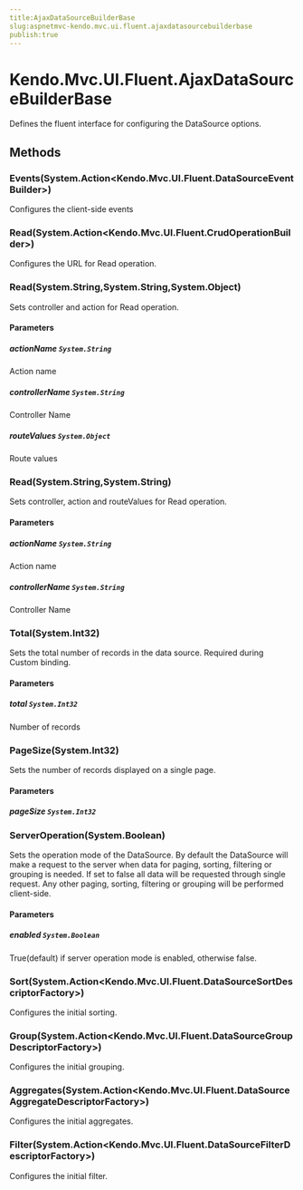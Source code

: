 ```yaml
---
title:AjaxDataSourceBuilderBase
slug:aspnetmvc-kendo.mvc.ui.fluent.ajaxdatasourcebuilderbase
publish:true
---
```


# Kendo.Mvc.UI.Fluent.AjaxDataSourceBuilderBase

Defines the fluent interface for configuring the DataSource options.

## Methods

### Events(System.Action<Kendo.Mvc.UI.Fluent.DataSourceEventBuilder>)
Configures the client-side events

### Read(System.Action<Kendo.Mvc.UI.Fluent.CrudOperationBuilder>)
Configures the URL for Read operation.

### Read(System.String,System.String,System.Object)
Sets controller and action for Read operation.

#### Parameters

##### actionName `System.String`
Action name

##### controllerName `System.String`
Controller Name

##### routeValues `System.Object`
Route values

### Read(System.String,System.String)
Sets controller, action and routeValues for Read operation.

#### Parameters

##### actionName `System.String`
Action name

##### controllerName `System.String`
Controller Name

### Total(System.Int32)
Sets the total number of records in the data source. Required during Custom binding.

#### Parameters

##### total `System.Int32`
Number of records

### PageSize(System.Int32)
Sets the number of records displayed on a single page.

#### Parameters

##### pageSize `System.Int32`

### ServerOperation(System.Boolean)
Sets the operation mode of the DataSource.
            By default the DataSource will make a request to the server when data for paging, sorting,
            filtering or grouping is needed. If set to false all data will be requested through single request.
            Any other paging, sorting, filtering or grouping will be performed client-side.

#### Parameters

##### enabled `System.Boolean`
True(default) if server operation mode is enabled, otherwise false.

### Sort(System.Action<Kendo.Mvc.UI.Fluent.DataSourceSortDescriptorFactory<T>>)
Configures the initial sorting.

### Group(System.Action<Kendo.Mvc.UI.Fluent.DataSourceGroupDescriptorFactory<T>>)
Configures the initial grouping.

### Aggregates(System.Action<Kendo.Mvc.UI.Fluent.DataSourceAggregateDescriptorFactory<T>>)
Configures the initial aggregates.

### Filter(System.Action<Kendo.Mvc.UI.Fluent.DataSourceFilterDescriptorFactory<T>>)
Configures the initial filter.